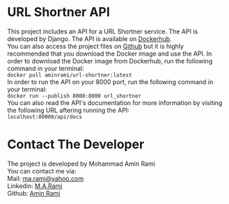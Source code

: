 # URL Shortner API

This project includes an API for a URL Shortner service. The API is developed by Django.
The API is available on [Dockerhub](https://hub.docker.com/r/aminrami/url-shortner).    
You can also access the project files on [Github](https://github.com/amin-rami/url-shortner) but it is highly recommended that you download the Docker image and use the API.
In order to download the Docker image from Dockerhub, run the following command in your terminal:  
`docker pull aminrami/url-shortner:latest`   
In order to run the API on your 8000 port, run the following command in your terminal:  
`docker run --publish 8000:8000 url_shortner`   
You can also read the API's documentation for more information by visiting the following URL aftering running the API:    
`localhost:80000/api/docs`     


# Contact The Developer 
The project is developed by Mohammad Amin Rami  
You can contact me via:    
Mail: ma.rami@yahoo.com   
Linkedin: [M.A.Rami](https://ir.linkedin.com/in/mohammad-amin-rami)   
Github: [Amin Rami](https://github.com/amin-rami)



